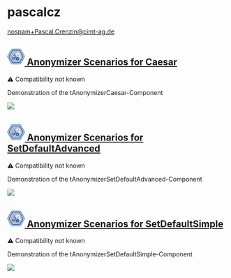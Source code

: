 # pascalcz
  <nospam+Pascal.Crenzin@cimt-ag.de>

## <a href='./components/Anonymizer Scenarios for Caesar/readme.md'><img src='./components/Anonymizer Scenarios for Caesar/logo.jpg' width='40' height='40'> Anonymizer Scenarios for Caesar</a>
 :warning: Compatibility not known

Demonstration of the tAnonymizerCaesar-Component




<img src='./components/Anonymizer Scenarios for Caesar/sample.jpg'>

## <a href='./components/Anonymizer Scenarios for SetDefaultAdvanced/readme.md'><img src='./components/Anonymizer Scenarios for SetDefaultAdvanced/logo.jpg' width='40' height='40'> Anonymizer Scenarios for SetDefaultAdvanced</a>
 :warning: Compatibility not known

Demonstration of the tAnonymizerSetDefaultAdvanced-Component




<img src='./components/Anonymizer Scenarios for SetDefaultAdvanced/sample.jpg'>

## <a href='./components/Anonymizer Scenarios for SetDefaultSimple/readme.md'><img src='./components/Anonymizer Scenarios for SetDefaultSimple/logo.jpg' width='40' height='40'> Anonymizer Scenarios for SetDefaultSimple</a>
 :warning: Compatibility not known

Demonstration of the tAnonymizerSetDefaultSimple-Component





<img src='./components/Anonymizer Scenarios for SetDefaultSimple/sample.jpg'>
